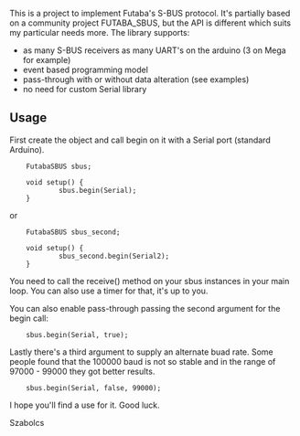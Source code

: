 This is a project to implement Futaba's S-BUS protocol. It's partially based on a community project FUTABA_SBUS, but the API is different which suits my particular needs more.
The library supports:
 - as many S-BUS receivers as many UART's on the arduino (3 on Mega for example)
 - event based programming model
 - pass-through with or without data alteration (see examples)
 - no need for custom Serial library
 
Usage
-----

First create the object and call begin on it with a Serial port (standard Arduino).

        FutabaSBUS sbus;
        
        void setup() {
                sbus.begin(Serial);
        }

or

        FutabaSBUS sbus_second;
        
        void setup() {
                sbus_second.begin(Serial2);
        }

You need to call the receive() method on your sbus instances in your main loop. You can also use a timer for that, it's up to you.

You can also enable pass-through passing the second argument for the begin call:

        sbus.begin(Serial, true);

Lastly there's a third argument to supply an alternate buad rate. Some people found that the 100000 baud is not so stable and in the range of 97000 - 99000 they got better results.

        sbus.begin(Serial, false, 99000);


I hope you'll find a use for it. Good luck.


Szabolcs
